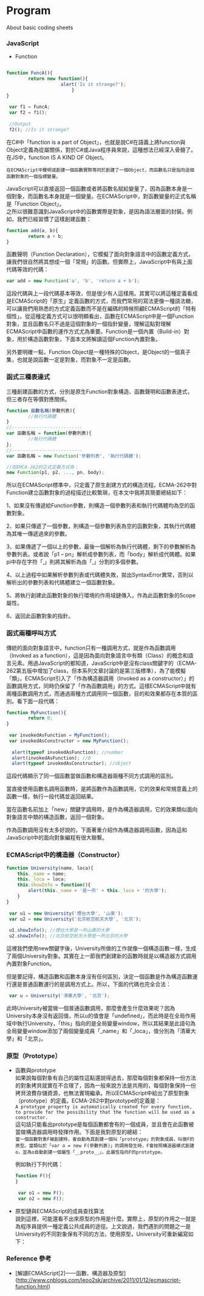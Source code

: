 # Program
About basic coding sheets

### JavaScript
 - Function
 ```javascript

 function FuncA(){
         return new function(){
                     alert('Is it strange?');
                         }
 }
  
  var f1 = FuncA;
  var f2 = f1();
  
  //Output
  f2(); //Is it strange?
 ```
 在C#中「function is a part of Object」，也就是說C#在語義上將function與Object定義為從屬關係，對於C#或Java程序員來說，這種想法已經深入骨髓了。在JS中，function IS A KIND OF Object。

 `在ECMAScript中聲明或創建一個函數實際等同於創建了一個Object，而函數名只是指向這個函數對象的一個指標變量。`   

 JavaScript可以直接返回一個函數或者將函數名賦給變量了，因為函數本身是一個對象，而函數名本身就是一個變量。在ECMAScript中，對函數變量的正式名稱是「Function Object」。  
 之所以很難意識到JavaScript中的函數實際是對象，是因為語法層面的封裝。例如，我們已經習慣了這樣創建函數：  

 ```javascript
 function add(a, b){
         return a + b;
 }
 ```
 函數聲明（Function Declaration），它模擬了面向對象語言中的函數定義方式，讓我們很自然將其想成一個「常規」的函數。但實際上，JavaScript中有與上面代碼等效的代碼：  

 ```javascript
 var add = new Function('a', 'b', 'return a + b');
 ```
 這段代碼與上一段代碼基本等效，但是很少有人這樣用。其實可以將這種定義看成是ECMAScript的「原生」定義函數的方式，而我們常用的寫法更像一種語法糖，可以讓我們用熟悉的方式定義函數而不是在編碼的時候照顧ECMAScript的「特有個性」。從這種定義方式可以很明顯看出，函數在ECMAScript中是一個Function對象，並且函數名只不過是這個對象的一個指針變量，理解這點對理解ECMAScript中函數的運作方式尤為重要。Function是一個內置（Build-in）對象，用於構造函數對象，下面本文將解讀這個Function內置對象。

 另外要明確一點，Function Object是一種特殊的Object，是Object的一個真子集，也就是說函數一定是對象，而對象不一定是函數。

 ### 函式三種表達式
 三種創建函數的方式，分別是原生Function對象構造、函數聲明和函數表達式，但三者存在等價對應關係。  
 ```javascript
 function 函數名稱(參數列表){
         //執行代碼體
 }
 //--------------------------
 var 函數名稱 = function(參數列表){
         //執行代碼體
 };
 //--------------------------
 var 函數名稱 = new Function('參數列表', '執行代碼體');   

 //在EMCA-262的正式定義方式為：  
 new Function(p1, p2, ..., pn, body);

 ```
 所以在ECMAScript標準中，只定義了原生創建方式的構造流程。ECMA-262中對Function建立函數對象的過程描述比較繁瑣，在本文中我將其簡要總結如下：  

 1、如果沒有傳遞給Function參數，則構造一個參數列表和執行代碼體均為空的函數對象。  

 2、如果只傳遞了一個參數，則構造一個參數列表為空的函數對象，其執行代碼體為其唯一傳遞過來的參數。  

 3、如果傳遞了一個以上的參數，最後一個解析為執行代碼體，剩下的參數解析為參數列表。或者說「p1 – pn」解析成參數列表，而「body」解析成代碼體。如果pi中存在字符「,」則將其解析為由「,」分割的多個參數。  

 4、以上過程中如果解析參數列表或代碼體失敗，拋出SyntaxError異常，否則以解析出的參數列表和代碼體建立一個函數對象。  

 5、將執行創建此函數對象的執行環境的作用域鏈傳入，作為此函數對象的Scope屬性。  

 6、返回此函數對象的指針。  
 ### 函式兩種呼叫方式
 傳統的面向對象語言中，function只有一種調用方式，就是作為函數調用（Invoked as a function），這是因為面向對象語言中有類（Class）的概念和語言元素。用過JavaScript的都知道，JavaScript中是沒有class關鍵字的（ECMA-262第五版中增加了class，但本系列文章討論的是第三版標準），為了能模擬「類」，ECMAScript引入了「作為構造器調用（Invoked as a
 constructor）」的函數調用方式，同時仍保留了「作為函數調用」的方式。這樣ECMAScript中就有兩種函數調用方式，而通過兩種方式調用同一個函數，目的和效果都存在本質的區別。看下面一段代碼：  
 ```javascript
 function MyFunction(){
         return 0;
 }
  
  var invokedAsFunction = MyFunction();
  var invokedAsConstructor = new MyFunction();
   
   alert(typeof invokedAsFunction); //number
   alert(invokedAsFunction); //0
   alert(typeof invokedAsConstructor); //object
 ```
 這段代碼顯示了同一個函數當做函數和構造器兩種不同方式調用的區別。  

 當直接使用函數名調用函數時，是將函數作為函數調用，它的效果和常規意義上的函數一樣，執行一段代碼並返回結果。  

 當在函數名前加上「new」關鍵字調用時，是作為構造器調用，它的效果類似面向對象語言中類的構造函數，返回一個對象。  

 作為函數調用沒有太多好說的，下面著重介紹作為構造器調用函數，因為這和JavaScript中的面向對象編程有很大聯繫。  
 ### ECMAScript中的構造器（Constructor）
 ```javascript
 function University(name, loca){
     this._name = name;
     this._loca = loca;
     this.showInfo = function(){
         alert(this._name + '是一所' + this._loca + '的大學');
     }
 }
  
  var u1 = new University('煙台大學', '山東');
  var u2 = new University('北京航空航天大學', '北京');
   
  u1.showInfo(); //煙台大學是一所山東的大學
  u2.showInfo(); //北京航空航天大學是一所北京的大學
 ```
 這裡我們使用new關鍵字後，University所做的工作就像一個構造函數一樣，生成了兩個University對象。其實在上一節我們創建新的函數時就是以構造器方式調用內置對象Function。  

 但是要記得，構造函數和函數本身沒有任何區別，決定一個函數是作為構造函數運行還是普通函數運行的是調用方式上。所以，下面的代碼也完全合法：  
 ```javascript
  var u = University('清華大學', '北京');
 ```
  此時University被當做一個普通函數調用，那麼會產生什麼效果呢？因為University本身沒有返回值，所以u的值會是「undefined」，而此時是在全局作用域中執行University，「this」指向的是全局變量window，所以其結果是此語句為全局變量window添加了兩個變量成員「_name」和「_loca」，值分別為「清華大學」和「北京」。  
 ### 原型（Prototype）
  - 函數與prototype  
    如果說每個對象有自己的屬性這點還說得過去，那麼每個對象都保持一份方法的對象拷貝就實在不合理了，因為一般來說方法是共用的，每個對象保持一份拷貝浪費存儲資源，也無法實現繼承。所以ECMAScript中給出了原型對象（prototype）的定義。ECMA-262中對prototype的定義是：  
    `A prototype property is automatically created for every function, to provide for the possibility that the function will be used as a constructor.`   
    這句話只能看出prototype是每個函數都會有的一個成員，並且會在此函數被當做構造器調用時發揮作用。下面是我對原型的總結：  
    `當一個函數對象F被創建時，會自動為其創建一個叫「prototype」的對象成員，叫做F的原型。當類似於「var o = new F(參數列表)」的調用發生時，F會按照構造器模式創建o，並為o自動創建一個屬性「__proto__」，此屬性指向F的prototype。`  

    例如執行下列代碼：  
    ```javascript
    function F(){
    }
     
     var o1 = new F();
     var o2 = new F();
    ```

  - 原型鏈與ECMAScript的成員查找算法  
  說到這裡，可能還看不出來原型的作用是什麼。實際上，原型的作用之一就是為程序員提供一種定義公共成員的途徑。上文說過，我們遇到的問題之一是University的不同對象保有不同的方法，使用原型，University可重新編寫如下：  

### Reference 參考
 - [解讀ECMAScript[2]——函數、構造器及原型] (http://www.cnblogs.com/leoo2sk/archive/2011/01/12/ecmascript-function.html)

